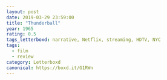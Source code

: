 ```yaml
---
layout: post 
date: 2019-03-29 23:59:00
title: "Thunderball"
year: 1965
rating: 0.5
tags_letterboxd: narrative, Netflix, streaming, HDTV, NYC
tags:
  - film
  - review
category: Letterboxd
canonical: https://boxd.it/G1RWn
---
```


